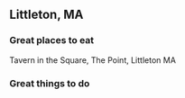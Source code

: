 ## Littleton, MA

### Great places to eat
Tavern in the Square, The Point, Littleton MA

### Great things to do

